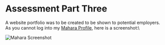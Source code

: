 # Assessment Part Three

A website portfolio was to be created to be shown to potential employers.\
As you cannot log into my [Mahara Profile](http://mahara.uws.ac.uk/user/view.php?id=19319), here is a screenshot:\

![Mahara Screenshot](https://lh5.googleusercontent.com/OD9r75wcb_Ju6z65N7yvjljYNBjWDIX1vHusI5WG_w6DNTSFafMPFnUBXVVSiwizrr7Qe7VtUVeH28Lqm7kO=w1600-h768-rw)
